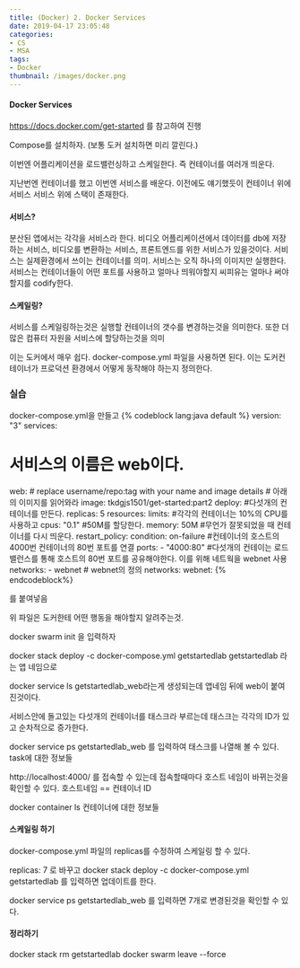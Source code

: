 ```yaml
---
title: (Docker) 2. Docker Services
date: 2019-04-17 23:05:48
categories:
- CS
- MSA
tags:
- Docker
thumbnail: /images/docker.png
---
```


#### Docker Services
https://docs.docker.com/get-started 를 참고하여 진행

Compose를 설치하자. (보통 도커 설치하면 미리 깔린다.)

이번엔 어플리케이션을 로드밸런싱하고 스케일한다. 즉 컨테이너를 여러개 띄운다.

지난번엔 컨테이너를 했고 이번엔 서비스를 배운다.
이전에도 얘기했듯이 컨테이너 위에 서비스 서비스 위에 스택이 존재한다.

#### 서비스?
분산된 앱에서는 각각을 서비스라 한다. 비디오 어플리케이션에서 데이터를 db에 저장하는 서비스, 비디오를 변환하는 서비스, 프론트엔드를 위한 서비스가 있을것이다. 서비스는 실제환경에서 쓰이는 컨테이너를 의미. 서비스는 오직 하나의 이미지만 실행한다. 서비스는 컨테이너들이 어떤 포트를 사용하고 얼마나 띄워야할지 씨피유는 얼마나 써야할지를 codify한다.


#### 스케일링?
서비스를 스케일링하는것은 실행할 컨테이너의 갯수를 변경하는것을 의미한다.
또한 더많은 컴퓨터 자원을 서비스에 할당하는것을 의미

이는 도커에서 매우 쉽다.
docker-compose.yml 파일을 사용하면 된다.
이는 도커컨테이너가 프로덕션 환경에서 어떻게 동작해야 하는지 정의한다.

### 실습
docker-compose.yml을 만들고
{% codeblock lang:java default %}
version: "3"
services:
# 서비스의 이름은 web이다.
  web:
    # replace username/repo:tag with your name and image details
    # 아래의 이미지를 읽어와라
    image: tkdgjs1501/get-started:part2
    deploy:
    #다섯개의 컨테이너를 만든다.
      replicas: 5
      resources:
        limits:
        #각각의 컨테이너는 10%의 CPU를 사용하고
          cpus: "0.1"
        #50M를 할당한다.
          memory: 50M
        #무언가 잘못되었을 때 컨테이너를 다시 띄운다.
      restart_policy:
        condition: on-failure
        #컨테이너의 호스트의 4000번 컨테이너의 80번 포트를 연결
    ports:
      - "4000:80"
      #다섯개의 컨테이는 로드밸런스를 통해 호스트의 80번 포트를 공유해야한다. 이를 위해 네트웍을 webnet 사용
    networks:
      - webnet
      # webnet의 정의
networks:
  webnet:
  {% endcodeblock%}

  를 붙여넣음

위 파일은 도커한테 어떤 행동을 해야할지 알려주는것.

docker swarm init
을 입력하자

docker stack deploy -c docker-compose.yml getstartedlab
getstartedlab 라는 앱 네임으로

docker service ls
getstartedlab_web라는게 생성되는데 앱네임 뒤에 web이 붙여진것이다.

서비스안에 돌고있는 다섯개의 컨테이너를 태스크라 부르는데 태스크는 각각의 ID가 있고 순차적으로 증가한다.

docker service ps getstartedlab_web
를 입력하여 태스크를 나열해 볼 수 있다.
task에 대한 정보들

http://localhost:4000/
를 접속할 수 있는데 접속할때마다 호스트 네임이 바뀌는것을 확인할 수 있다.
호스트네임 == 컨테이너 ID


docker container ls
컨테이너에 대한 정보들

#### 스케일링 하기
docker-compose.yml 파일의 replicas를 수정하여 스케일링 할 수 있다.

replicas: 7
로 바꾸고
docker stack deploy -c docker-compose.yml getstartedlab
를 입력하면 업데이트를 한다.

docker service ps getstartedlab_web
를 입력하면 7개로 변경된것을 확인할 수 있다.

#### 정리하기
docker stack rm getstartedlab
docker swarm leave --force
